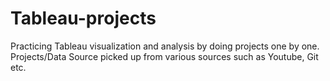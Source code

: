 # Tableau-projects

Practicing Tableau visualization and analysis by doing projects one by one.
Projects/Data Source picked up from various sources such as Youtube, Git etc.
